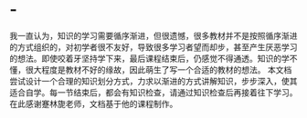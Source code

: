 # -
我一直认为，知识的学习需要循序渐进，但很遗憾，很多教材并不是按照循序渐进的方式组织的，对初学者很不友好，导致很多学习者望而却步，甚至产生厌恶学习的想法。即使咬着牙坚持学下来，最后课程结束后，仍感觉不得通透。知识的学不懂，很大程度是教材不好的缘故，因此萌生了写一个合适的教材的想法。 本文档尝试设计一个合理的知识划分方式，力求以渐进的方式讲解知识，步步深入，使其适合自学。每一节结束后，都会有知识检查，请通过知识检查后再接着往下学习。 在此感谢蹇林旎老师，文档基于他的课程制作。
